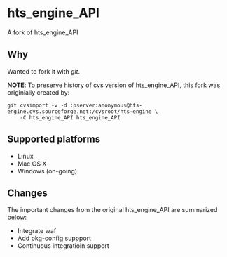 # hts_engine_API

A fork of hts_engine_API


## Why

Wanted to fork it with *git*.

**NOTE**: To preserve history of cvs version of hts_engine_API, this fork was originially created by:

```
git cvsimport -v -d :pserver:anonymous@hts-engine.cvs.sourceforge.net:/cvsroot/hts-engine \
    -C hts_engine_API hts_engine_API
```

## Supported platforms

- Linux
- Mac OS X
- Windows (on-going)

## Changes

The important changes from the original hts_engine_API are summarized below:

- Integrate waf
- Add pkg-config suppport
- Continuous integratioin support
